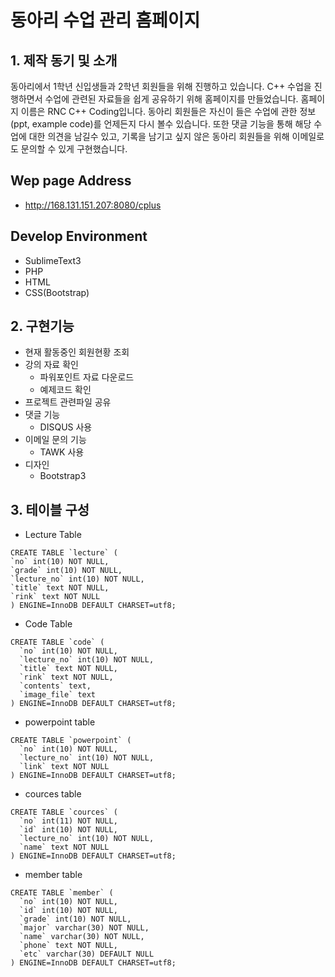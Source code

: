 동아리 수업 관리 홈페이지
=============

## 1. 제작 동기 및 소개

동아리에서 1학년 신입생들과 2학년 회원들을 위해 진행하고 있습니다.
C++ 수업을 진행하면서 수업에 관련된 자료들을 쉽게 공유하기 위해 홈페이지를 만들었습니다.
홈페이지 이름은 RNC C++ Coding입니다. 동아리 회원들은 자신이 들은 수업에 관한 정보(ppt, example code)를 
언제든지 다시 볼수 있습니다. 또한 댓글 기능을 통해 해당 수업에 대한 의견을 남길수 있고, 기록을 남기고 싶지 않은 
동아리 회원들을 위해 이메일로도 문의할 수 있게 구현했습니다.

## Wep page Address
 * http://168.131.151.207:8080/cplus

## Develop Environment 
  * SublimeText3
  * PHP
  * HTML
  * CSS(Bootstrap)

## 2. 구현기능
 * 현재 활동중인 회원현황 조회
 * 강의 자료 확인
   * 파워포인트 자료 다운로드
   * 예제코드 확인
 * 프로젝트 관련파일 공유
 * 댓글 기능
   * DISQUS 사용
 * 이메일 문의 기능
   * TAWK 사용
 * 디자인
   * Bootstrap3
   
## 3. 테이블 구성
 * Lecture Table 
~~~ 
CREATE TABLE `lecture` (
`no` int(10) NOT NULL,
`grade` int(10) NOT NULL,
`lecture_no` int(10) NOT NULL,
`title` text NOT NULL,
`rink` text NOT NULL
) ENGINE=InnoDB DEFAULT CHARSET=utf8;
~~~
 * Code Table
~~~
CREATE TABLE `code` (
  `no` int(10) NOT NULL,
  `lecture_no` int(10) NOT NULL,
  `title` text NOT NULL,
  `rink` text NOT NULL,
  `contents` text,
  `image_file` text
) ENGINE=InnoDB DEFAULT CHARSET=utf8;
~~~
 * powerpoint table
~~~~
CREATE TABLE `powerpoint` (
  `no` int(10) NOT NULL,
  `lecture_no` int(10) NOT NULL,
  `link` text NOT NULL
) ENGINE=InnoDB DEFAULT CHARSET=utf8;
~~~~
 * cources table
~~~~
CREATE TABLE `cources` (
  `no` int(11) NOT NULL,
  `id` int(10) NOT NULL,
  `lecture_no` int(10) NOT NULL,
  `name` text NOT NULL
) ENGINE=InnoDB DEFAULT CHARSET=utf8;
~~~~
 * member table
~~~~
CREATE TABLE `member` (
  `no` int(10) NOT NULL,
  `id` int(10) NOT NULL,
  `grade` int(10) NOT NULL,
  `major` varchar(30) NOT NULL,
  `name` varchar(30) NOT NULL,
  `phone` text NOT NULL,
  `etc` varchar(30) DEFAULT NULL
) ENGINE=InnoDB DEFAULT CHARSET=utf8;
~~~~
